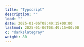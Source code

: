 ```yaml
---
title: "Typscript"
description: ""
lead: ""
date: 2025-01-06T08:49:15+00:00
lastmod: 2025-01-06T08:49:15+00:00
c: "darkslategray"
weight: 80
---
```


